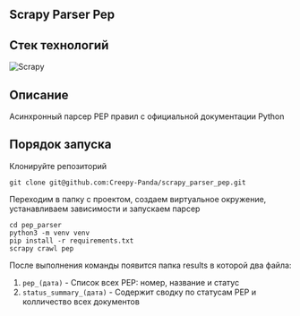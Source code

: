 ## Scrapy Parser Pep

## Стек технологий
![Scrapy](https://img.shields.io/badge/Python-Scrapy-yellow?style=for-the-badge&logo=appveyor)

## Описание
Асинхронный парсер PEP правил с официальной документации Python

## Порядок запуска

Клонируйте репозиторий
```
git clone git@github.com:Creepy-Panda/scrapy_parser_pep.git
```

Переходим в папку с проектом, создаем виртуальное окружение, устанавливаем зависимости и запускаем парсер
```
cd pep_parser
python3 -m venv venv
pip install -r requirements.txt
scrapy crawl pep
```
После выполнения команды появится папка results в которой два файла:

1. ```pep_(дата)``` - Cписок всех PEP: номер, название и статус
2. ```status_summary_(дата)``` - Cодержит сводку по статусам PEP и колличество всех документов
